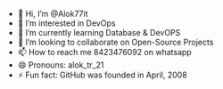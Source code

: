 - 👋 Hi, I’m @Alok77it
- 👀 I’m interested in DevOps
- 🌱 I’m currently learning Database & DevOPS
- 💞️ I’m looking to collaborate on Open-Source Projects
- 📫 How to reach me 8423476092 on whatsapp
- 😄 Pronouns: alok_tr_21
- ⚡ Fun fact: GitHub was founded in April, 2008

<!---
Alok77it/Alok77it is a ✨ special ✨ repository because its `README.md` (this file) appears on your GitHub profile.
You can click the Preview link to take a look at your changes.
--->
